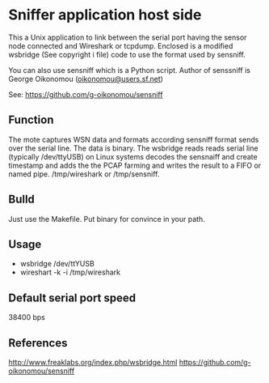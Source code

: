 Sniffer application host side
=============================
This a Unix application to link between the serial port having the
sensor node connected and Wireshark or tcpdump. Enclosed is a modified 
wsbridge (See copyright i file) code to use the format used by sensniff. 

You can also use sensniff which is a Python script. Author of senssniff 
is George Oikonomou (oikonomou@users.sf.net)

See: 
https://github.com/g-oikonomou/sensniff


Function
--------
The mote captures WSN data and formats according sensniff format sends
over the serial line. The data is binary. The wsbridge reads reads serial 
line (typically /dev/ttyUSB) on Linux systems decodes the sensnaiff and 
create timestamp and adds the the PCAP farming and writes the result to 
a FIFO or named pipe. /tmp/wireshark or /tmp/sensniff.

Bulld
-----
Just use the Makefile. Put binary for convince in your path.

Usage
-----
* wsbridge /dev/ttYUSB
* wireshart -k -i /tmp/wireshark

Default serial port speed
-------------------------
38400 bps

References
----------
http://www.freaklabs.org/index.php/wsbridge.html
https://github.com/g-oikonomou/sensniff
